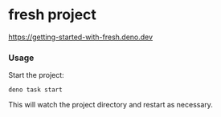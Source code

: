 # fresh project

https://getting-started-with-fresh.deno.dev

### Usage

Start the project:

```
deno task start
```

This will watch the project directory and restart as necessary.
